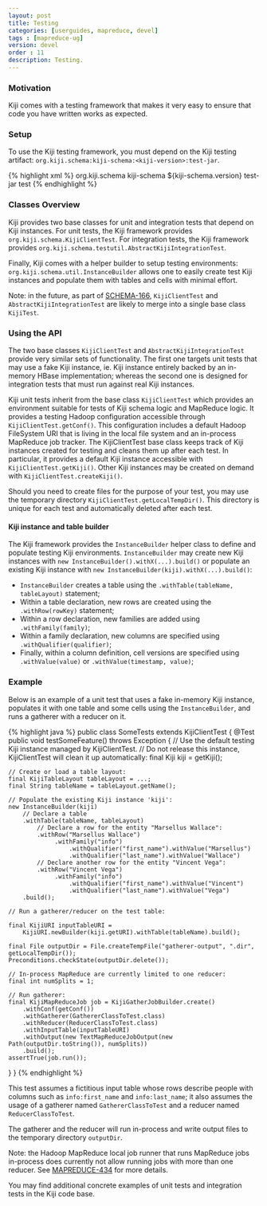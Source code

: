 ```yaml
---
layout: post
title: Testing
categories: [userguides, mapreduce, devel]
tags : [mapreduce-ug]
version: devel
order : 11
description: Testing.
---
```


### Motivation

Kiji comes with a testing framework that makes it very easy to ensure that code you have written works as expected.

### Setup

To use the Kiji testing framework, you must depend on the Kiji testing artifact: `org.kiji.schema:kiji-schema:<kiji-version>:test-jar`.

{% highlight xml %}
<dependency>
  <groupId>org.kiji.schema</groupId>
  <artifactId>kiji-schema</artifactId>
  <version>${kiji-schema.version}</version>
  <type>test-jar</type>
  <scope>test</scope>
</dependency>
{% endhighlight %}

### Classes Overview

Kiji provides two base classes for unit and integration tests that depend on Kiji instances.
For unit tests, the Kiji framework provides `org.kiji.schema.KijiClientTest`.
For integration tests, the Kiji framework provides `org.kiji.schema.testutil.AbstractKijiIntegrationTest`.

Finally, Kiji comes with a helper builder to setup testing environments:
`org.kiji.schema.util.InstanceBuilder` allows one to easily create test Kiji instances
and populate them with tables and cells with minimal effort.

Note: in the future, as part of [SCHEMA-166](https://jira.kiji.org/browse/SCHEMA-166),
`KijiClientTest` and `AbstractKijiIntegrationTest` are likely to merge into a single base class `KijiTest`.

### Using the API

The two base classes `KijiClientTest` and `AbstractKijiIntegrationTest` provide very similar sets of functionality.
The first one targets unit tests that may use a fake Kiji instance,
ie. Kiji instance entirely backed by an in-memory HBase implementation;
whereas the second one is designed for integration tests that must run against real Kiji instances.

Kiji unit tests inherit from the base class `KijiClientTest` which provides an environment suitable for tests of Kiji schema logic and MapReduce logic.
It provides a testing Hadoop configuration accessible through `KijiClientTest.getConf()`.
This configuration includes a default Hadoop FileSystem URI that is living in the local file system and an in-process MapReduce job tracker.
The KijiClientTest base class keeps track of Kiji instances created for testing and cleans them up after each test.
In particular, it provides a default Kiji instance accessible with `KijiClientTest.getKiji()`.
Other Kiji instances may be created on demand with `KijiClientTest.createKiji()`.

Should you need to create files for the purpose of your test, you may use the temporary directory `KijiClientTest.getLocalTempDir()`.
This directory is unique for each test and automatically deleted after each test.

#### Kiji instance and table builder

The Kiji framework provides the `InstanceBuilder` helper class to define and populate testing Kiji environments.
`InstanceBuilder` may create new Kiji instances with `new InstanceBuilder().withX(...).build()`
or populate an existing Kiji instance with `new InstanceBuilder(kiji).withX(...).build()`:
*  `InstanceBuilder` creates a table using the `.withTable(tableName, tableLayout)` statement;
*  Within a table declaration, new rows are created using the `.withRow(rowKey)` statement;
*  Within a row declaration, new families are added using `.withFamily(family)`;
*  Within a family declaration, new columns are specified using `.withQualifier(qualifier)`;
*  Finally, within a column definition, cell versions are specified using `.withValue(value)` or `.withValue(timestamp, value)`;

### Example

Below is an example of a unit test that uses a fake in-memory Kiji instance,
populates it with one table and some cells using the `InstanceBuilder`,
and runs a gatherer with a reducer on it.

{% highlight java %}
public class SomeTests extends KijiClientTest {
  @Test
  public void testSomeFeature() throws Exception {
    // Use the default testing Kiji instance managed by KijiClientTest.
    // Do not release this instance, KijiClientTest will clean it up automatically:
    final Kiji kiji = getKiji();

    // Create or load a table layout:
    final KijiTableLayout tableLayout = ...;
    final String tableName = tableLayout.getName();

    // Populate the existing Kiji instance 'kiji':
    new InstanceBuilder(kiji)
        // Declare a table
        .withTable(tableName, tableLayout)
            // Declare a row for the entity "Marsellus Wallace":
            .withRow("Marsellus Wallace")
                 .withFamily("info")
                     .withQualifier("first_name").withValue("Marsellus")
                     .withQualifier("last_name").withValue("Wallace")
            // Declare another row for the entity "Vincent Vega":
            .withRow("Vincent Vega")
                 .withFamily("info")
                     .withQualifier("first_name").withValue("Vincent")
                     .withQualifier("last_name").withValue("Vega")
        .build();

    // Run a gatherer/reducer on the test table:

    final KijiURI inputTableURI =
        KijiURI.newBuilder(kiji.getURI).withTable(tableName).build();

    final File outputDir = File.createTempFile("gatherer-output", ".dir", getLocalTempDir());
    Preconditions.checkState(outputDir.delete());

    // In-process MapReduce are currently limited to one reducer:
    final int numSplits = 1;

    // Run gatherer:
    final KijiMapReduceJob job = KijiGatherJobBuilder.create()
        .withConf(getConf())
        .withGatherer(GathererClassToTest.class)
        .withReducer(ReducerClassToTest.class)
        .withInputTable(inputTableURI)
        .withOutput(new TextMapReduceJobOutput(new Path(outputDir.toString()), numSplits))
        .build();
    assertTrue(job.run());
  }
}
{% endhighlight %}

This test assumes a fictitious input table whose rows describe people
with columns such as `info:first_name` and `info:last_name`;
it also assumes the usage of a gatherer named `GathererClassToTest` and a reducer named `ReducerClassToTest`.

The gatherer and the reducer will run in-process and write output files
to the temporary directory `outputDir`.

Note: the Hadoop MapReduce local job runner that runs MapReduce jobs in-process does currently not allow running jobs with more than one reducer.
See [MAPREDUCE-434](https://issues.apache.org/jira/browse/MAPREDUCE-434) for more details.


You may find additional concrete examples of unit tests and integration tests in the Kiji code base.
